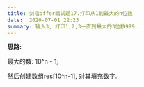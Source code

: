 ```yaml
---
title: 剑指offer面试题17.打印从1到最大的n位数
date:  2020-07-01 22:23
summary: 输入3, 打印1,2,3一直到最大的3位数999.   
---
```




**思路:**

最大的数: 10^n - 1;

然后创建数组res[10^n-1], 对其填充数字. 	